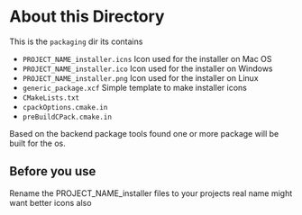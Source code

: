 # About this Directory
This is the `packaging` dir its contains

  - `PROJECT_NAME_installer.icns` Icon used for the installer on Mac OS
  - `PROJECT_NAME_installer.ico` Icon used for the installer on Windows
  - `PROJECT_NAME_installer.png` Icon used for the installer on Linux
  - `generic_package.xcf` Simple template to make installer icons
  - `CMakeLists.txt`
  - `cpackOptions.cmake.in`
  - `preBuildCPack.cmake.in`

Based on the backend package tools found one or more package will be built for the os.

## Before you use
 Rename the PROJECT_NAME_installer files to your projects real name might want better icons also
